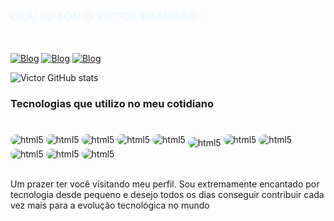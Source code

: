 ### <div style="font-family: system-ui, -apple-system, BlinkMacSystemFont, 'Segoe UI', Roboto, Oxygen, Ubuntu, Cantarell, 'Open Sans', 'Helvetica Neue', sans-serif; color: aliceblue;font-weight: 800; text-transform: uppercase; font-size: 18px; ">Olá! Eu sou o Victor Brandão 🔎</div>
<br/> 

[![Blog](https://img.shields.io/badge/LinkedIn-black?style=for-the-badge&logo=linkedin&logoColor=green)](https://www.linkedin.com/in/vmbrandao/)
[![Blog](https://img.shields.io/badge/Instagram-black?style=for-the-badge&logo=instagram&logoColor=green)](https://www.instagram.com/vm.brandao/)
[![Blog](https://img.shields.io/badge/Behance-black?style=for-the-badge&logo=behance&logoColor=green)](https://www.behance.net/victorbrand)


![Victor GitHub stats](https://github-readme-stats.vercel.app/api?username=Vbrand01&show_icons=true&theme=dark)


### Tecnologias que utilizo no meu cotidiano

<div style="display: inline_block;"><br/>
    <img align="center" style="border-radius: 10px;" alt="html5" src="https://img.shields.io/badge/HTML-rgb(0, 128, 85)?style=for-the-badge&logo=html5&logoColor=white" />
    <img align="center" style="border-radius: 10px;" alt="html5" src="https://img.shields.io/badge/CSS-rgb(0, 128, 85)?&style=for-the-badge&logo=css3&logoColor=white" />
    <img align="center" style="border-radius: 10px;" alt="html5" src="https://img.shields.io/badge/JavaScript-rgb(0, 128, 85)?style=for-the-badge&logo=javascript&logoColor=white" />
    <img align="center" style="border-radius: 10px;" alt="html5" src="https://img.shields.io/badge/C%23-rgb(0, 128, 85)?style=for-the-badge&logo=&logoColor=white" />
    <img align="center" style="border-radius: 10px;" alt="html5" src="https://img.shields.io/badge/PHP-rgb(0, 128, 85)?style=for-the-badge&logo=php&logoColor=white" />
    <img align="center" style="margin-top: 10px; border-radius: 10px;" alt="html5" src="https://img.shields.io/badge/Bootstrap-rgb(0, 128, 85)?style=for-the-badge&logo=bootstrap&logoColor=white" />
    <img align="center" style="border-radius: 10px;" alt="html5" src="https://img.shields.io/badge/JQuery-rgb(0, 128, 85)?style=for-the-badge&logo=jquery&logoColor=white"/>
    <img align="center" style="border-radius: 10px;" alt="html5" src="https://img.shields.io/badge/XAMPP-rgb(0, 128, 85)?style=for-the-badge&logo=xampp&logoColor=white"/>
    <img align="center" style="border-radius: 10px;" alt="html5" src="https://img.shields.io/badge/MySql-rgb(0, 128, 85)?style=for-the-badge&logo=mysql&logoColor=white"/>
    <img align="center" style="border-radius: 10px;" alt="html5" src="https://img.shields.io/badge/Visual_Studio_Code-rgb(0, 128, 85)?style=for-the-badge&logo=visual%20studio%20code&logoColor=white"/>
    <img align="center" style="border-radius: 10px;" alt="html5" src="https://img.shields.io/badge/Visual_Studio-rgb(0, 128, 85)?style=for-the-badge&logo=visual%20studio&logoColor=white"/>

</div><br/>

Um prazer ter você visitando meu perfil. Sou extremamente encantado por tecnologia desde pequeno e desejo todos os dias conseguir contribuir cada vez mais para a evolução tecnológica no mundo
